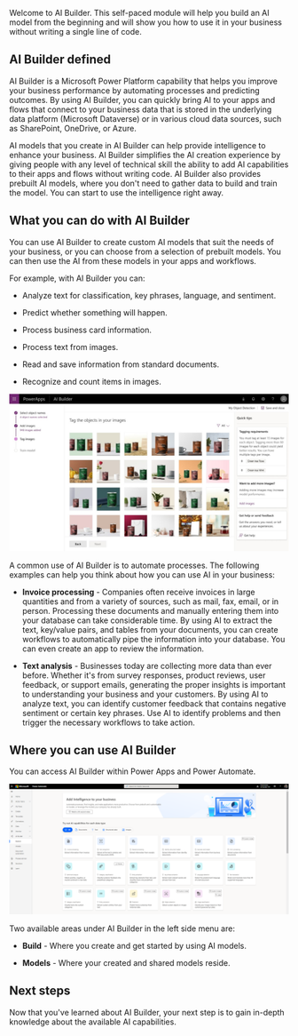 Welcome to AI Builder. This self-paced module will help you build an AI model from the beginning and will show you how to use it in your business without writing a single line of code.

## AI Builder defined

AI Builder is a Microsoft Power Platform capability that helps you improve your
business performance by automating processes and predicting outcomes. By using AI Builder, you can quickly bring AI to your apps and flows that connect to your business data that is stored in the underlying data platform (Microsoft Dataverse) or in various cloud data sources, such as SharePoint, OneDrive, or Azure.

AI models that you create in AI Builder can help provide intelligence to
enhance your business. AI Builder simplifies the AI creation experience
by giving people with any level of technical skill the ability to add AI
capabilities to their apps and flows without writing code. AI
Builder also provides prebuilt AI models, where you don't need to gather
data to build and train the model. You can start to use the intelligence
right away.

## What you can do with AI Builder

You can use AI Builder to create custom AI models that suit the needs of
your business, or you can choose from a selection of prebuilt models.
You can then use the AI from these models in your apps and
workflows.

For example, with AI Builder you can:

- Analyze text for classification, key phrases, language, and
    sentiment.

- Predict whether something will happen.

- Process business card information.

- Process text from images.

- Read and save information from standard documents.

- Recognize and count items in images.

![AI Builder dashboard shows My Object Detection with 4 object names selected, 948 images added, and ready to tag objects in images.](../media/image-1.jpg)

A common use of AI Builder is to automate processes. The following
examples can help you think about how you can use AI in your business:

- **Invoice processing** - Companies often receive invoices in large
    quantities and from a variety of sources, such as mail, fax, email,
    or in person. Processing these documents and manually entering them
    into your database can take considerable time. By
    using AI to extract the text, key/value pairs, and tables from your
    documents, you can create workflows to automatically pipe the
    information into your database. You can even create an app to
    review the information.

- **Text analysis** - Businesses today are collecting more data than
    ever before. Whether it's from survey responses, product reviews,
    user feedback, or support emails, generating the proper insights is
    important to understanding your business and your customers. By using
    AI to analyze text, you can identify customer feedback that contains
    negative sentiment or certain key phrases. Use AI to identify
    problems and then trigger the necessary workflows to take action.

## Where you can use AI Builder

You can access AI Builder within Power Apps and Power Automate.

![AI Builder within Power Apps on the Build tab. You can refine a model or use a ready-made tool like the business card reader.](../media/image-2.png)

Two available areas under AI Builder in the left side menu are:

- **Build** - Where you create and get started by using AI models.

- **Models** - Where your created and shared models reside.

## Next steps

Now that you've learned about AI Builder, your next step is to gain in-depth knowledge about the available AI capabilities.
